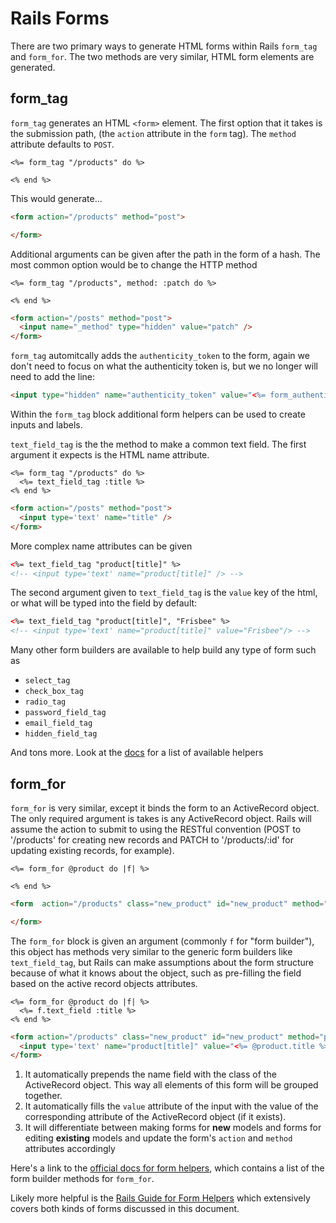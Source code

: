# Rails Forms

There are two primary ways to generate HTML forms within Rails `form_tag` and `form_for`.
The two methods are very similar, HTML form elements are generated.

## form_tag
`form_tag` generates an HTML `<form>` element. The first option that it takes is the
submission path, (the `action` attribute in the `form` tag). The `method` attribute defaults to `POST`.

```erb
<%= form_tag "/products" do %>

<% end %>
```

This would generate...
```html
<form action="/products" method="post">

</form>
```

Additional arguments can be given after the path in the form of a hash. The most common option
would be to change the HTTP method

```erb
<%= form_tag "/products", method: :patch do %>

<% end %>
```

```html
<form action="/posts" method="post">
  <input name="_method" type="hidden" value="patch" />
</form>
```

`form_tag` automitcally adds the `authenticity_token` to the form, again we don't need to focus on what the authenticity token is, but we no longer will need to add the line:

```html
<input type="hidden" name="authenticity_token" value="<%= form_authenticity_token %>" />
```

Within the `form_tag` block additional form helpers can be used to create inputs and labels.

`text_field_tag` is the the method to make a common text field. The first argument
it expects is the HTML name attribute.
```
<%= form_tag "/products" do %>
  <%= text_field_tag :title %>
<% end %>
```
```html
<form action="/posts" method="post">
  <input type='text' name="title" />
</form>
```

More complex name attributes can be given

```html
<%= text_field_tag "product[title]" %>
<!-- <input type='text' name="product[title]" /> -->
```

The second argument given to `text_field_tag` is the `value` key of the html, or what will be typed into the field by default:

```html
<%= text_field_tag "product[title]", "Frisbee" %>
<!-- <input type='text' name="product[title]" value="Frisbee"/> -->
```

Many other form builders are available to help build any type of form such as

- `select_tag`
- `check_box_tag`
- `radio_tag`
- `password_field_tag`
- `email_field_tag`
- `hidden_field_tag`

And tons more. Look at the
[docs](http://api.rubyonrails.org/classes/ActionView/Helpers/FormTagHelper.html) for a list of available helpers

## form_for
`form_for` is very similar, except it binds the form to an ActiveRecord object.
The only required argument is takes is any ActiveRecord object. Rails will assume
the action to submit to using the RESTful convention (POST to '/products' for creating new records and PATCH to '/products/:id' for updating existing records, for example).

```erb
<%= form_for @product do |f| %>

<% end %>
```

```html
<form  action="/products" class="new_product" id="new_product" method="post">

</form>
```

The `form_for` block is given an argument (commonly `f` for "form builder"),
this object has methods very similar to the generic form builders like `text_field_tag`, but Rails can make assumptions about the form structure because of what it knows about the object, such as pre-filling the field based on the active record objects attributes.

```erb
<%= form_for @product do |f| %>
  <%= f.text_field :title %>
<% end %>
```

```html
<form action="/products" class="new_product" id="new_product" method="post">
  <input type='text' name="product[title]" value="<%= @product.title %>" />
</form>
```

1. It automatically prepends the name field with the class of the ActiveRecord object. This way all elements of this form will be grouped together.
1. It automatically fills the `value` attribute of the input with the value of the corresponding attribute of the ActiveRecord object (if it exists).
1. It will differentiate between making forms for __new__ models and forms for editing __existing__ models and update the form's `action` and `method` attributes accordingly


Here's a link to the [official docs for form helpers](http://api.rubyonrails.org/classes/ActionView/Helpers/FormHelper.html), which contains a list of the form builder methods for `form_for`.

Likely more helpful is the [Rails Guide for Form Helpers](http://guides.rubyonrails.org/form_helpers.html) which extensively covers both kinds of forms discussed in this document.
